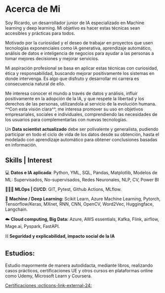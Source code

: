 # **Acerca de Mi**

Soy Ricardo, un desarrollador junior de IA especializado en Machine learning y deep learning. Mi objetivo es hacer estas técnicas sean accesibles y prácticas para todos.

Motivado por la curiosidad y el deseo de trabajar en proyectos que usen tecnologías exponenciales como IA generativa, aprendizaje automático, análisis de datos e inteligencia de negocios para ayudar a las personas a tomar mejores decisiones y mejorar servicios.

Mi aspiración profesional se basa en aplicar estas técnicas con curiosidad, ética y responsabilidad, buscando mejorar positivamente los sistemas en donde intervenga. Es algo que disfruto y desarrollar mi carrera es consecuencia natural de ello.

Me interesa conocer el mundo a través de datos y análisis, influir positivamente en la adopción de la IA, y que respete la libertad y los derechos de las personas, utilizandola al servicio de la evolución humana. ^^Con esta visión clara^^, me interesa promover su uso en objetivos empresariales, sociales e individuales, comprendiendo las necesidades de los usuarios para complementarlas con nuevas tecnologías.

Un **Data scientist actualizado** debe ser polivalente y generalista, pudiendo participar en todo el ciclo de vida de los datos desde su obtención, hasta el modelado con aprendizaje automático para obtener conclusiones basadas en información.

## **Skills | Interest**

💻 **Datos e IA aplicada**: Python, YML, SQL, Pandas, Matplotlib, Modelos de ML: Supervisados, No-supervisados, Redes Neuronales, NLP, CV, Power BI

🧙🏻‍♂️ **MLOps | CI/CD**: GIT, Pytest, Github Actions, MLflow.

🧠 **Machine / Deep Learning:** Scikit Learn, Azure Machine Learning, Pytorch, Tensorflow/Keras, MXnet, RNN, CNN, OpenCV, Word2Vec, Huggingface, Langchain.

☁️ **Cloud computing, Big Data:** Azure, AWS essentials, Kafka, Flink, airflow, Mage.ai, Pyspark, FastAPI.

⛓️ **Seguridad y explicabilidad, impacto social de la IA**

## **Estudios:**

Estudio mayormente de manera autodidacta, mediante libros, realizando casos prácticos, certificaciones UE y otros cursos en plataformas online como Udemy, Microsoft Learn y Coursera.

[Certificaciones :octicons-link-external-24:](certifications.md)